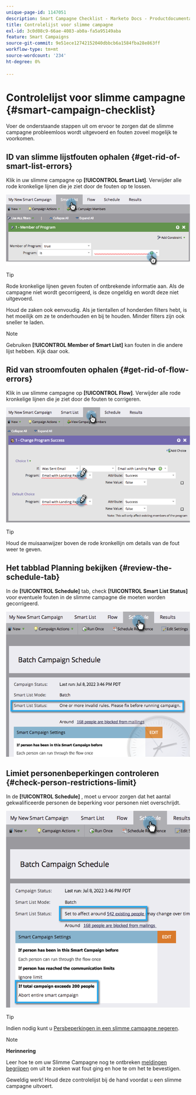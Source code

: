 ```yaml
---
unique-page-id: 1147051
description: Smart Campagne Checklist - Marketo Docs - Productdocumentatie
title: Controlelijst voor slimme campagne
exl-id: 3c0d08c9-66ae-4083-ab0a-fa5a95149aba
feature: Smart Campaigns
source-git-commit: 9e51ece12742152040dbbcb6a1584fba28e863ff
workflow-type: tm+mt
source-wordcount: '234'
ht-degree: 0%

---
```


# Controlelijst voor slimme campagne {#smart-campaign-checklist}

Voer de onderstaande stappen uit om ervoor te zorgen dat de slimme campagne probleemloos wordt uitgevoerd en fouten zoveel mogelijk te voorkomen.

## ID van slimme lijstfouten ophalen {#get-rid-of-smart-list-errors}

Klik in uw slimme campagne op **[!UICONTROL Smart List]**. Verwijder alle rode kronkelige lijnen die je ziet door de fouten op te lossen.

![](assets/smart-campaign-checklist-1.png)

>[!TIP]
>
>Rode kronkelige lijnen geven fouten of ontbrekende informatie aan. Als de campagne niet wordt gecorrigeerd, is deze ongeldig en wordt deze niet uitgevoerd.
>
>Houd de zaken ook eenvoudig. Als je tientallen of honderden filters hebt, is het moeilijk om ze te onderhouden en bij te houden. Minder filters zijn ook sneller te laden.

>[!NOTE]
>
>Gebruiken **[!UICONTROL Member of Smart List]** kan fouten in die andere lijst hebben. Kijk daar ook.

## Rid van stroomfouten ophalen {#get-rid-of-flow-errors}

Klik in uw slimme campagne op **[!UICONTROL Flow]**. Verwijder alle rode kronkelige lijnen die je ziet door de fouten te corrigeren.

![](assets/smart-campaign-checklist-2.png)

>[!TIP]
>
>Houd de muisaanwijzer boven de rode kronkellijn om details van de fout weer te geven.

## Het tabblad Planning bekijken {#review-the-schedule-tab}

In de **[!UICONTROL Schedule]** tab, check **[!UICONTROL Smart List Status]** voor eventuele fouten in de slimme campagne die moeten worden gecorrigeerd.

![](assets/smart-campaign-checklist-3.png)

## Limiet personenbeperkingen controleren {#check-person-restrictions-limit}

In de **[!UICONTROL Schedule]** , moet u ervoor zorgen dat het aantal gekwalificeerde personen de beperking voor personen niet overschrijdt.

![](assets/smart-campaign-checklist-4.png)

>[!TIP]
>
>Indien nodig kunt u [Persbeperkingen in een slimme campagne negeren](/help/marketo/product-docs/core-marketo-concepts/smart-campaigns/using-smart-campaigns/override-person-restrictions-in-a-smart-campaign.md).

>[!NOTE]
>
>**Herinnering**
>
>Leer hoe te om uw Slimme Campagne nog te ontbreken [meldingen begrijpen](/help/marketo/product-docs/core-marketo-concepts/miscellaneous/understanding-notifications.md) om uit te zoeken wat fout ging en hoe te om het te bevestigen.

Geweldig werk! Houd deze controlelijst bij de hand voordat u een slimme campagne uitvoert.
